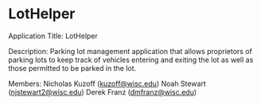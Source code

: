 # LotHelper
Application Title: LotHelper

Description: Parking lot management application that allows proprietors of parking lots to keep track of vehicles entering and exiting the lot as well as those permitted to be parked in the lot.

Members:
Nicholas Kuzoff (kuzoff@wisc.edu)
Noah Stewart (njstewart2@wisc.edu)
Derek Franz (dmfranz@wisc.edu)
